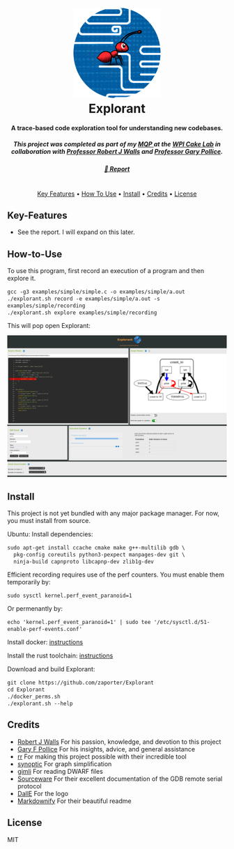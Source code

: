 <h1 >
<h1 align="center">
  <br>
  <a href="https://github.com/zaporter/Explorant"><img src="https://raw.githubusercontent.com/zaporter/Explorant/master/frontend/public/logo_zoomed.png" alt="Explorant" width="200"></a>
  <br>
  Explorant
  <br>
</h1>


<h4 align="center">A trace-based code exploration tool for understanding new codebases.</h4>

<h5 align="center">This project was completed as part of my <a href="https://www.wpi.edu/academics/undergraduate/major-qualifying-project">MQP </a> at the  <a href="https://cake.wpi.edu/">WPI Cake Lab</a> in collaboration with <a href="https://www.wpi.edu/people/faculty/rjwalls">Professor Robert J Walls</a> and <a href="https://www.wpi.edu/people/faculty/gpollice">Professor Gary Pollice</a>.</h5>
<h5 align="center"><a href="https://raw.githubusercontent.com/zaporter/MQP-Documents/master/Final_Report/build/default/default.pdf">📄 Report</a></h5>
<h1></h1>


<p align="center">
  <a href="#key-features">Key Features</a> •
  <a href="#how-to-use">How To Use</a> •
  <a href="#install">Install</a> •
  <a href="#credits">Credits</a> •
  <a href="#license">License</a>
</p>



## Key-Features
- See the report. I will expand on this later.

## How-to-Use

To use this program, first record an execution of a program and then explore it.
```
gcc -g3 examples/simple/simple.c -o examples/simple/a.out
./explorant.sh record -e examples/simple/a.out -s examples/simple/recording
./explorant.sh explore examples/simple/recording
```
This will pop open Explorant:

<img src="https://github.com/zaporter/MQP-Documents/blob/master/Final_Report/src/images/design-whole.png" alt="Explorant Whole" width="600">


## Install

This project is not yet bundled with any major package manager. For now, you must install from source.

Ubuntu:
Install dependencies:
```
sudo apt-get install ccache cmake make g++-multilib gdb \
  pkg-config coreutils python3-pexpect manpages-dev git \
  ninja-build capnproto libcapnp-dev zlib1g-dev
```
Efficient recording requires use of the perf counters. You must enable them temporarily by:
```
sudo sysctl kernel.perf_event_paranoid=1
```
Or permenantly by:
```
echo 'kernel.perf_event_paranoid=1' | sudo tee '/etc/sysctl.d/51-enable-perf-events.conf'
```
Install docker: [instructions](https://docs.docker.com/engine/install/ubuntu/)
  
Install the rust toolchain: [instructions](https://www.rust-lang.org/tools/install)
  
Download and build Explorant:
```
git clone https://github.com/zaporter/Explorant
cd Explorant
./docker_perms.sh
./explorant.sh --help
```





## Credits

- [Robert J Walls](https://www.wpi.edu/people/faculty/rjwalls) For his passion, knowledge, and devotion to this project
- [Gary F Pollice](https://www.wpi.edu/people/faculty/gpollice) For his insights, advice, and general assistance
- [rr](https://github.com/rr-debugger/rr) For making this project possible with their incredible tool
- [synoptic](https://github.com/ModelInference/synoptic) For graph simplification
- [gimli](https://docs.rs/gimli/latest/gimli/) For reading DWARF files
- [Sourceware](https://sourceware.org/gdb/onlinedocs/gdb/Remote-Protocol.html) For their excellent documentation of the GDB remote serial protocol
- [DallE](https://openai.com/dall-e-2/) For the logo
- [Markdownify](https://github.com/amitmerchant1990/electron-markdownify) For their beautiful readme


## License

MIT
